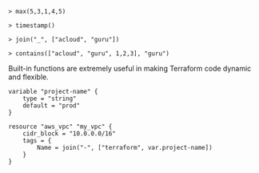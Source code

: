 
```
> max(5,3,1,4,5)

> timestamp()

> join("_", ["acloud", "guru"])

> contains(["acloud", "guru", 1,2,3], "guru")
```

Built-in functions are extremely useful in making Terraform code dynamic and flexible.

```
variable "project-name" {
    type = "string"
    default = "prod"
}

resource "aws_vpc" "my_vpc" {
    cidr_block = "10.0.0.0/16"
    tags = {
        Name = join("-", ["terraform", var.project-name])
    }
}
```